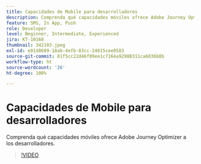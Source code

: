 ```yaml
---
title: Capacidades de Mobile para desarrolladores
description: Comprenda qué capacidades móviles ofrece Adobe Journey Optimizer a los desarrolladores.
feature: SMS, In App, Push
role: Developer
level: Beginner, Intermediate, Experienced
jira: KT-10168
thumbnail: 342103.jpeg
exl-id: e01d8609-18ab-4efb-83cc-24015cee0583
source-git-commit: 81f5cc22d46f89ee1c7164a92988311ca6036b8b
workflow-type: ht
source-wordcount: '26'
ht-degree: 100%

---
```


# Capacidades de Mobile para desarrolladores

Comprenda qué capacidades móviles ofrece Adobe Journey Optimizer a los desarrolladores.

>[!VIDEO](https://video.tv.adobe.com/v/342103?quality=12&learn=on)
